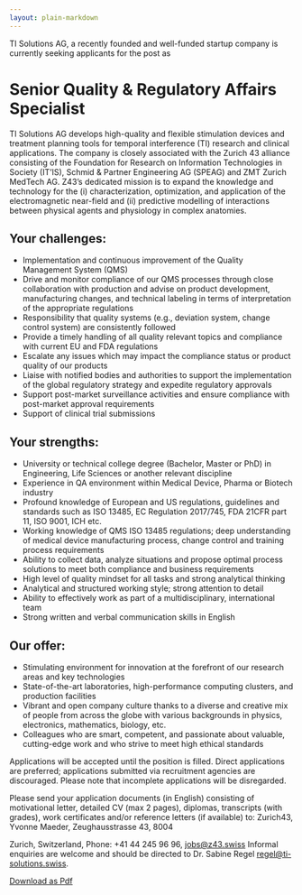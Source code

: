 ```yaml
---
layout: plain-markdown
---
```


TI Solutions AG, a recently founded and well-funded startup company is currently seeking applicants for the post as

# Senior Quality & Regulatory Affairs Specialist

TI Solutions AG develops high-quality and flexible stimulation devices and treatment planning tools for temporal interference (TI) research and clinical applications. The company is closely associated with the Zurich 43 alliance consisting of the Foundation for Research on Information Technologies in Society (IT’IS), Schmid & Partner Engineering AG (SPEAG) and ZMT Zurich MedTech AG. Z43’s dedicated mission is to expand the knowledge and technology for the (i) characterization, optimization, and application of the electromagnetic near-field and (ii) predictive modelling of interactions between physical agents and physiology in complex anatomies.

## Your challenges:

* Implementation and continuous improvement of the Quality Management System (QMS)
* Drive and monitor compliance of our QMS processes through close collaboration with production and advise on product development, manufacturing changes, and technical labeling in terms of interpretation of the appropriate regulations
* Responsibility that quality systems (e.g., deviation system, change control system) are consistently followed
* Provide a timely handling of all quality relevant topics and compliance with current EU and FDA regulations 
* Escalate any issues which may impact the compliance status or product quality of our products
* Liaise with notified bodies and authorities to support the implementation of the global regulatory strategy and expedite regulatory approvals
* Support post-market surveillance activities and ensure compliance with post-market approval requirements
* Support of clinical trial submissions

## Your strengths:

* University or technical college degree (Bachelor, Master or PhD) in Engineering, Life Sciences or another relevant discipline
* Experience in QA environment within Medical Device, Pharma or Biotech industry 
* Profound knowledge of European and US regulations, guidelines and standards such as ISO 13485, EC Regulation 2017/745, FDA 21CFR part 11, ISO 9001, ICH etc.
* Working knowledge of QMS ISO 13485 regulations; deep understanding of medical device manufacturing process, change control and training process requirements
* Ability to collect data, analyze situations and propose optimal process solutions to meet both compliance and business requirements
* High level of quality mindset for all tasks and strong analytical thinking
* Analytical and structured working style; strong attention to detail
* Ability to effectively work as part of a multidisciplinary, international team
* Strong written and verbal communication skills in English

## Our offer:

* Stimulating environment for innovation at the forefront of our research areas and key technologies 
* State-of-the-art laboratories, high-performance computing clusters, and production facilities
* Vibrant and open company culture thanks to a diverse and creative mix of people from across the globe with various backgrounds in physics, electronics, mathematics, biology, etc.
* Colleagues who are smart, competent, and passionate about valuable, cutting-edge work and who strive to meet high ethical standards

Applications will be accepted until the position is filled. Direct applications are preferred; applications submitted via recruitment agencies are discouraged. Please note that incomplete applications will be disregarded.

Please send your application documents (in English) consisting of motivational letter, detailed CV (max 2 pages), diplomas, transcripts (with grades), work certificates and/or reference letters (if available) to: Zurich43, Yvonne Maeder, Zeughausstrasse 43, 8004 

Zurich, Switzerland, Phone: +41 44 245 96 96, <jobs@z43.swiss>
Informal enquiries are welcome and should be directed to Dr. Sabine Regel <regel@ti-solutions.swiss>.

[Download as Pdf](../assets/pdfs/JobAd_Sen_Qual_Reg_Affairs_Specialist.pdf)

